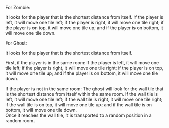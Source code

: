 For Zombie:

It looks for the player that is the shortest distance from itself.  If the player is left, it will move
one tile left; if the player is right, it will move one tile right; if the player is on top, it will move
one tile up; and if the player is on bottom, it will move one tile down.


For Ghost:

It looks for the player that is the shortest distance from itself.  

First, if the player is in the same room:
If the player is left, it will move one tile left; if the player is right, it will move one tile 
right; if the player is on top, it will move one tile up; and if the player is on bottom, 
it will move one tile down.

If the player is not in the same room:
The ghost will look for the wall tile that is the shortest distance from itself within the same room.
If the wall tile is left, it will move one tile left; if the wall tile is right, it will move one 
tile right; if the wall tile is on top, it will move one tile up; and if the wall tile is on bottom, 
it will move one tile down.  
Once it reaches the wall tile, it is transported to a random position in a random room.